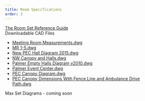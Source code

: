 ```yaml
---
title: Room Specifications
order: 3
---
```


[The Room Set Reference Guide](https://assets.palmereventscenter.com/2021/pec-room-set-reference-guide-fnl.pdf)  
Downloadable CAD Files

- [Meeting Room Measurements.dwg](https://assets.palmereventscenter.com/2021/cad/Meeting+Room+Measurements.dwg)
- [MR 1-5.dwg](https://assets.palmereventscenter.com/2021/cad/MR+1-5.dwg)
- [New PEC Hall Diagram 2015.dwg](https://assets.palmereventscenter.com/2021/cad/New+PEC+Hall+Diagram+2015.dwg)
- [NW Canopy and Halls.dwg](https://assets.palmereventscenter.com/2021/cad/NW+Canopy+and+Halls.dwg)
- [Palmer Empty Halls Diagram v2010.dwg](https://assets.palmereventscenter.com/2021/cad/Palmer+Empty+Halls+Diagram+v2010.dwg)
- [Palmer Event Center.dwg](https://assets.palmereventscenter.com/2021/cad/Palmer+Event+Center.dwg)
- [PEC Canopy Diagram.dwg](https://assets.palmereventscenter.com/2021/cad/PEC+Canopy+Diagram.dwg)
- [PEC Canopy Dimensions With Fence Line and Ambulance Drive Path.dwg](https://assets.palmereventscenter.com/2021/cad/PEC+Canopy+Dimensions+With+Fence+Line+and+Ambulance+Drive+Path.dwg)

Max Set Diagrams - coming soon
